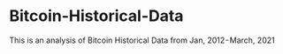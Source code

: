 # Bitcoin-Historical-Data
This is an analysis of Bitcoin Historical Data from Jan, 2012 - March, 2021
